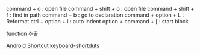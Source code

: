 command + o : open file
command + shift + o : open file
command + shift + f : find in path
command + b : go to declaration
command + option + L : Reformat
ctrl + option + i : auto indent
option + command + [ : start block

function 추출

[Android Shortcut](https://gist.github.com/stkent/349cdda974fdb9697be5)
[keyboard-shortduts](https://developer.android.com/studio/intro/keyboard-shortcuts)
